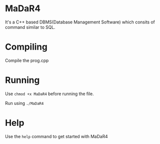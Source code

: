 # MaDaR4
It's a C++ based DBMS(Database Management Software) which consits of command similar to SQL.
  
# Compiling
Compile the prog.cpp
  
# Running 
Use `chmod +x MaDaR4` before running the file.
  
Run using `./MaDaR4`
  
# Help
Use the `help` command to get started with MaDaR4 

